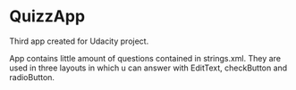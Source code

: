 # QuizzApp
Third app created for Udacity project.

App contains little amount of questions contained in strings.xml. They are used in three layouts in which u can answer with EditText, 
checkButton and radioButton.
